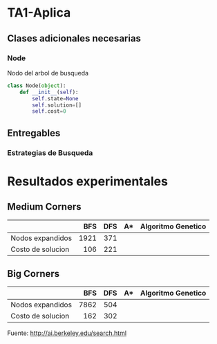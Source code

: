 # TA1-Aplica

## Clases adicionales necesarias

### Node 
Nodo del arbol de busqueda 

```python
class Node(object):
    def __init__(self):
        self.state=None
        self.solution=[]
        self.cost=0
```

## Entregables

### Estrategias de Busqueda 

# Resultados experimentales 

## Medium Corners 

||BFS|DFS|A\*|Algoritmo Genetico|
|-|-:|-:|-:|-:|
|Nodos expandidos|1921|371|||
|Costo de solucion|106|221|||

## Big Corners 

||BFS|DFS|A\*|Algoritmo Genetico|
|-|-:|-:|-:|-:|
|Nodos expandidos|7862|504|||
|Costo de solucion|162|302|||

Fuente: http://ai.berkeley.edu/search.html